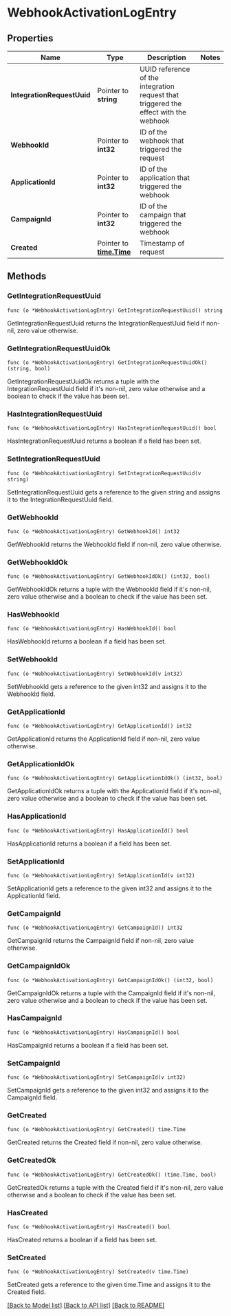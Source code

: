 # WebhookActivationLogEntry

## Properties

Name | Type | Description | Notes
------------ | ------------- | ------------- | -------------
**IntegrationRequestUuid** | Pointer to **string** | UUID reference of the integration request that triggered the effect with the webhook | 
**WebhookId** | Pointer to **int32** | ID of the webhook that triggered the request | 
**ApplicationId** | Pointer to **int32** | ID of the application that triggered the webhook | 
**CampaignId** | Pointer to **int32** | ID of the campaign that triggered the webhook | 
**Created** | Pointer to [**time.Time**](time.Time.md) | Timestamp of request | 

## Methods

### GetIntegrationRequestUuid

`func (o *WebhookActivationLogEntry) GetIntegrationRequestUuid() string`

GetIntegrationRequestUuid returns the IntegrationRequestUuid field if non-nil, zero value otherwise.

### GetIntegrationRequestUuidOk

`func (o *WebhookActivationLogEntry) GetIntegrationRequestUuidOk() (string, bool)`

GetIntegrationRequestUuidOk returns a tuple with the IntegrationRequestUuid field if it's non-nil, zero value otherwise
and a boolean to check if the value has been set.

### HasIntegrationRequestUuid

`func (o *WebhookActivationLogEntry) HasIntegrationRequestUuid() bool`

HasIntegrationRequestUuid returns a boolean if a field has been set.

### SetIntegrationRequestUuid

`func (o *WebhookActivationLogEntry) SetIntegrationRequestUuid(v string)`

SetIntegrationRequestUuid gets a reference to the given string and assigns it to the IntegrationRequestUuid field.

### GetWebhookId

`func (o *WebhookActivationLogEntry) GetWebhookId() int32`

GetWebhookId returns the WebhookId field if non-nil, zero value otherwise.

### GetWebhookIdOk

`func (o *WebhookActivationLogEntry) GetWebhookIdOk() (int32, bool)`

GetWebhookIdOk returns a tuple with the WebhookId field if it's non-nil, zero value otherwise
and a boolean to check if the value has been set.

### HasWebhookId

`func (o *WebhookActivationLogEntry) HasWebhookId() bool`

HasWebhookId returns a boolean if a field has been set.

### SetWebhookId

`func (o *WebhookActivationLogEntry) SetWebhookId(v int32)`

SetWebhookId gets a reference to the given int32 and assigns it to the WebhookId field.

### GetApplicationId

`func (o *WebhookActivationLogEntry) GetApplicationId() int32`

GetApplicationId returns the ApplicationId field if non-nil, zero value otherwise.

### GetApplicationIdOk

`func (o *WebhookActivationLogEntry) GetApplicationIdOk() (int32, bool)`

GetApplicationIdOk returns a tuple with the ApplicationId field if it's non-nil, zero value otherwise
and a boolean to check if the value has been set.

### HasApplicationId

`func (o *WebhookActivationLogEntry) HasApplicationId() bool`

HasApplicationId returns a boolean if a field has been set.

### SetApplicationId

`func (o *WebhookActivationLogEntry) SetApplicationId(v int32)`

SetApplicationId gets a reference to the given int32 and assigns it to the ApplicationId field.

### GetCampaignId

`func (o *WebhookActivationLogEntry) GetCampaignId() int32`

GetCampaignId returns the CampaignId field if non-nil, zero value otherwise.

### GetCampaignIdOk

`func (o *WebhookActivationLogEntry) GetCampaignIdOk() (int32, bool)`

GetCampaignIdOk returns a tuple with the CampaignId field if it's non-nil, zero value otherwise
and a boolean to check if the value has been set.

### HasCampaignId

`func (o *WebhookActivationLogEntry) HasCampaignId() bool`

HasCampaignId returns a boolean if a field has been set.

### SetCampaignId

`func (o *WebhookActivationLogEntry) SetCampaignId(v int32)`

SetCampaignId gets a reference to the given int32 and assigns it to the CampaignId field.

### GetCreated

`func (o *WebhookActivationLogEntry) GetCreated() time.Time`

GetCreated returns the Created field if non-nil, zero value otherwise.

### GetCreatedOk

`func (o *WebhookActivationLogEntry) GetCreatedOk() (time.Time, bool)`

GetCreatedOk returns a tuple with the Created field if it's non-nil, zero value otherwise
and a boolean to check if the value has been set.

### HasCreated

`func (o *WebhookActivationLogEntry) HasCreated() bool`

HasCreated returns a boolean if a field has been set.

### SetCreated

`func (o *WebhookActivationLogEntry) SetCreated(v time.Time)`

SetCreated gets a reference to the given time.Time and assigns it to the Created field.


[[Back to Model list]](../README.md#documentation-for-models) [[Back to API list]](../README.md#documentation-for-api-endpoints) [[Back to README]](../README.md)



